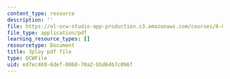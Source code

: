 ```yaml
---
content_type: resource
description: ''
file: https://ol-ocw-studio-app-production.s3.amazonaws.com/courses/8-01sc-classical-mechanics-fall-2016/ed7ec4696def006870a2b5d64b7c096f_7Mv5hT1nugQ.pdf
file_type: application/pdf
learning_resource_types: []
resourcetype: Document
title: 3play pdf file
type: OCWFile
uid: ed7ec469-6def-0068-70a2-b5d64b7c096f
---
```

